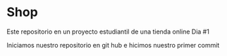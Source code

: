 # Shop
Este repositorio en un proyecto estudiantil de una tienda online
Dia #1

Iniciamos nuestro repositorio en git hub e hicimos nuestro primer commit
